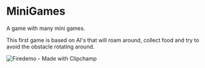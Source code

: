 # MiniGames
A game with many mini games.

This first game is based on AI's that will roam around, collect food and try to avoid the obstacle rotating around.




![Firedemo - Made with Clipchamp](https://user-images.githubusercontent.com/65637580/236869540-ab5a038b-22ee-497d-87a0-2e734fd49076.gif)
